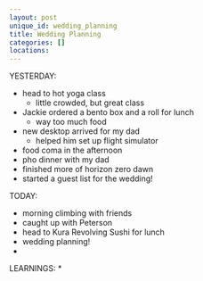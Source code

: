 ```yaml
---
layout: post
unique_id: wedding_planning
title: Wedding Planning
categories: []
locations: 
---
```


YESTERDAY:
* head to hot yoga class
  * little crowded, but great class
* Jackie ordered a bento box and a roll for lunch
  * way too much food
* new desktop arrived for my dad
  * helped him set up flight simulator
* food coma in the afternoon
* pho dinner with my dad
* finished more of horizon zero dawn
* started a guest list for the wedding!

TODAY:
* morning climbing with friends
* caught up with Peterson
* head to Kura Revolving Sushi for lunch
* wedding planning!
* 

LEARNINGS:
* 
